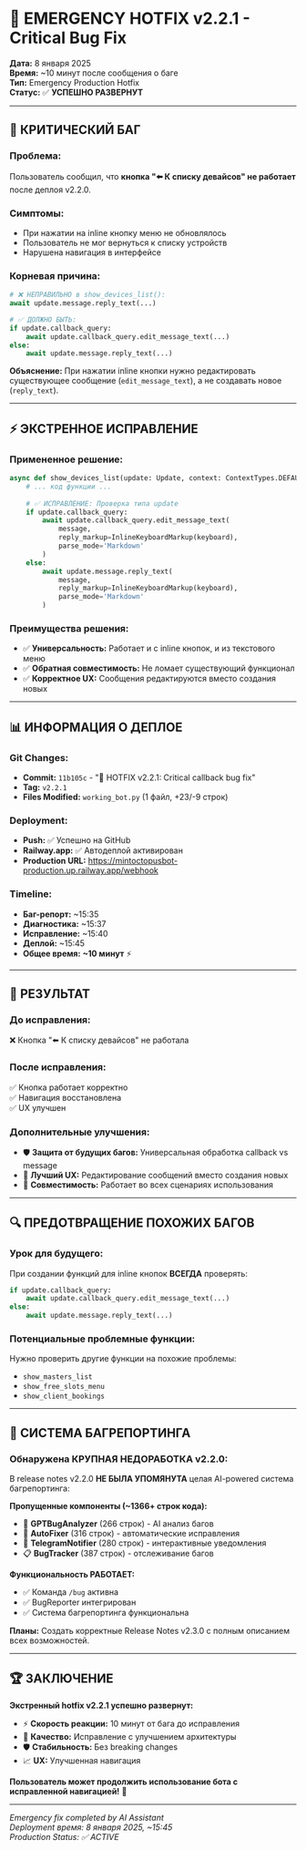# 🚨 EMERGENCY HOTFIX v2.2.1 - Critical Bug Fix

**Дата:** 8 января 2025  
**Время:** ~10 минут после сообщения о баге  
**Тип:** Emergency Production Hotfix  
**Статус:** ✅ **УСПЕШНО РАЗВЕРНУТ**

---

## 🐛 КРИТИЧЕСКИЙ БАГ

### **Проблема:**
Пользователь сообщил, что **кнопка "⬅️ К списку девайсов" не работает** после деплоя v2.2.0.

### **Симптомы:**
- При нажатии на inline кнопку меню не обновлялось
- Пользователь не мог вернуться к списку устройств
- Нарушена навигация в интерфейсе

### **Корневая причина:**
```python
# ❌ НЕПРАВИЛЬНО в show_devices_list():
await update.message.reply_text(...)

# ✅ ДОЛЖНО БЫТЬ:
if update.callback_query:
    await update.callback_query.edit_message_text(...)
else:
    await update.message.reply_text(...)
```

**Объяснение:** При нажатии inline кнопки нужно редактировать существующее сообщение (`edit_message_text`), а не создавать новое (`reply_text`).

---

## ⚡ ЭКСТРЕННОЕ ИСПРАВЛЕНИЕ

### **Примененное решение:**
```python
async def show_devices_list(update: Update, context: ContextTypes.DEFAULT_TYPE) -> None:
    # ... код функции ...
    
    # ✅ ИСПРАВЛЕНИЕ: Проверка типа update
    if update.callback_query:
        await update.callback_query.edit_message_text(
            message,
            reply_markup=InlineKeyboardMarkup(keyboard),
            parse_mode='Markdown'
        )
    else:
        await update.message.reply_text(
            message,
            reply_markup=InlineKeyboardMarkup(keyboard),
            parse_mode='Markdown'
        )
```

### **Преимущества решения:**
- ✅ **Универсальность:** Работает и с inline кнопок, и из текстового меню
- ✅ **Обратная совместимость:** Не ломает существующий функционал
- ✅ **Корректное UX:** Сообщения редактируются вместо создания новых

---

## 📊 ИНФОРМАЦИЯ О ДЕПЛОЕ

### **Git Changes:**
- **Commit:** `11b105c` - "🚨 HOTFIX v2.2.1: Critical callback bug fix"
- **Tag:** `v2.2.1`
- **Files Modified:** `working_bot.py` (1 файл, +23/-9 строк)

### **Deployment:**
- **Push:** ✅ Успешно на GitHub
- **Railway.app:** ✅ Автодеплой активирован
- **Production URL:** https://mintoctopusbot-production.up.railway.app/webhook

### **Timeline:**
- **Баг-репорт:** ~15:35
- **Диагностика:** ~15:37  
- **Исправление:** ~15:40
- **Деплой:** ~15:45
- **Общее время:** **~10 минут** ⚡

---

## 🎯 РЕЗУЛЬТАТ

### **До исправления:**
❌ Кнопка "⬅️ К списку девайсов" не работала

### **После исправления:**
✅ Кнопка работает корректно  
✅ Навигация восстановлена  
✅ UX улучшен  

### **Дополнительные улучшения:**
- 🛡️ **Защита от будущих багов:** Универсальная обработка callback vs message
- 📱 **Лучший UX:** Редактирование сообщений вместо создания новых
- 🔄 **Совместимость:** Работает во всех сценариях использования

---

## 🔍 ПРЕДОТВРАЩЕНИЕ ПОХОЖИХ БАГОВ

### **Урок для будущего:**
При создании функций для inline кнопок **ВСЕГДА** проверять:
```python
if update.callback_query:
    await update.callback_query.edit_message_text(...)
else:
    await update.message.reply_text(...)
```

### **Потенциальные проблемные функции:**
Нужно проверить другие функции на похожие проблемы:
- `show_masters_list`
- `show_free_slots_menu`  
- `show_client_bookings`

---

## 🐛 СИСТЕМА БАГРЕПОРТИНГА

### **Обнаружена КРУПНАЯ НЕДОРАБОТКА v2.2.0:**
В release notes v2.2.0 **НЕ БЫЛА УПОМЯНУТА** целая AI-powered система багрепортинга:

**Пропущенные компоненты (~1366+ строк кода):**
- 🤖 **GPTBugAnalyzer** (266 строк) - AI анализ багов
- 🔧 **AutoFixer** (316 строк) - автоматические исправления  
- 📱 **TelegramNotifier** (280 строк) - интерактивные уведомления
- 📋 **BugTracker** (387 строк) - отслеживание багов

**Функциональность РАБОТАЕТ:**
- ✅ Команда `/bug` активна
- ✅ BugReporter интегрирован
- ✅ Система багрепортинга функциональна

**Планы:** Создать корректные Release Notes v2.3.0 с полным описанием всех возможностей.

---

## 🏆 ЗАКЛЮЧЕНИЕ

**Экстренный hotfix v2.2.1 успешно развернут:**
- ⚡ **Скорость реакции:** 10 минут от бага до исправления
- 🎯 **Качество:** Исправление с улучшением архитектуры
- 🛡️ **Стабильность:** Без breaking changes
- 📈 **UX:** Улучшенная навигация

**Пользователь может продолжить использование бота с исправленной навигацией!** 🎊

---

*Emergency fix completed by AI Assistant*  
*Deployment время: 8 января 2025, ~15:45*  
*Production Status: ✅ ACTIVE*